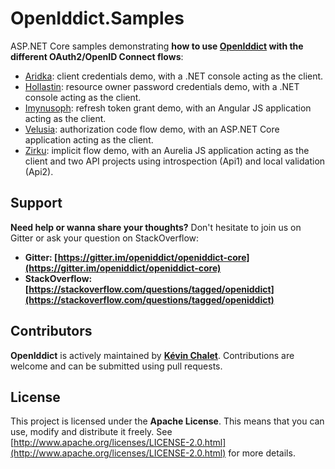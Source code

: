 # OpenIddict.Samples

ASP.NET Core samples demonstrating **how to use [OpenIddict](https://github.com/openiddict/openiddict-core) with the different OAuth2/OpenID Connect flows**:

  - [Aridka](samples/Aridka): client credentials demo, with a .NET console acting as the client.
  - [Hollastin](samples/Hollastin): resource owner password credentials demo, with a .NET console acting as the client.
  - [Imynusoph](samples/Imynusoph): refresh token grant demo, with an Angular JS application acting as the client.
  - [Velusia](samples/Velusia): authorization code flow demo, with an ASP.NET Core application acting as the client.
  - [Zirku](samples/Zirku): implicit flow demo, with an Aurelia JS application acting as the client and two API projects using introspection (Api1) and local validation (Api2).

## Support

**Need help or wanna share your thoughts?** Don't hesitate to join us on Gitter or ask your question on StackOverflow:

- **Gitter: [https://gitter.im/openiddict/openiddict-core](https://gitter.im/openiddict/openiddict-core)**
- **StackOverflow: [https://stackoverflow.com/questions/tagged/openiddict](https://stackoverflow.com/questions/tagged/openiddict)**

## Contributors

**OpenIddict** is actively maintained by **[Kévin Chalet](https://github.com/kevinchalet)**. Contributions are welcome and can be submitted using pull requests.

## License

This project is licensed under the **Apache License**. This means that you can use, modify and distribute it freely. See [http://www.apache.org/licenses/LICENSE-2.0.html](http://www.apache.org/licenses/LICENSE-2.0.html) for more details.
